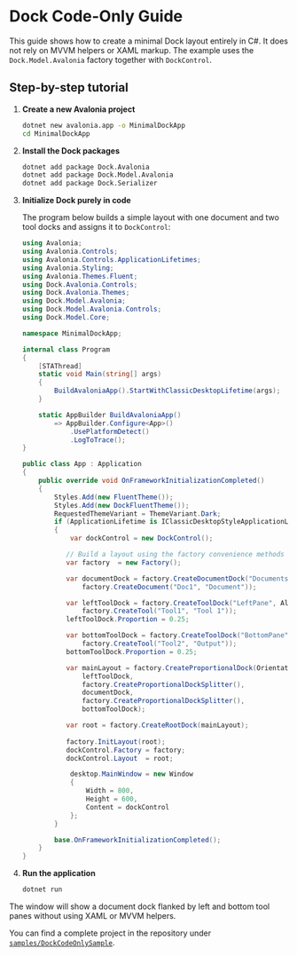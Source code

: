 # Dock Code-Only Guide

This guide shows how to create a minimal Dock layout entirely in C#. It does not rely on MVVM helpers or XAML markup. The example uses the `Dock.Model.Avalonia` factory together with `DockControl`.

## Step-by-step tutorial

1. **Create a new Avalonia project**

   ```bash
   dotnet new avalonia.app -o MinimalDockApp
   cd MinimalDockApp
   ```

2. **Install the Dock packages**

   ```bash
   dotnet add package Dock.Avalonia
   dotnet add package Dock.Model.Avalonia
   dotnet add package Dock.Serializer
   ```

3. **Initialize Dock purely in code**

   The program below builds a simple layout with one document and two tool docks and assigns it to `DockControl`:

   ```csharp
   using Avalonia;
   using Avalonia.Controls;
   using Avalonia.Controls.ApplicationLifetimes;
   using Avalonia.Styling;
   using Avalonia.Themes.Fluent;
   using Dock.Avalonia.Controls;
   using Dock.Avalonia.Themes;
   using Dock.Model.Avalonia;
   using Dock.Model.Avalonia.Controls;
   using Dock.Model.Core;

   namespace MinimalDockApp;

   internal class Program
   {
       [STAThread]
       static void Main(string[] args)
       {
           BuildAvaloniaApp().StartWithClassicDesktopLifetime(args);
       }

       static AppBuilder BuildAvaloniaApp()
           => AppBuilder.Configure<App>()
               .UsePlatformDetect()
               .LogToTrace();
   }

   public class App : Application
   {
       public override void OnFrameworkInitializationCompleted()
       {
           Styles.Add(new FluentTheme());
           Styles.Add(new DockFluentTheme());
           RequestedThemeVariant = ThemeVariant.Dark;
           if (ApplicationLifetime is IClassicDesktopStyleApplicationLifetime desktop)
           {
               var dockControl = new DockControl();

              // Build a layout using the factory convenience methods
              var factory  = new Factory();

              var documentDock = factory.CreateDocumentDock("Documents",
                  factory.CreateDocument("Doc1", "Document"));

              var leftToolDock = factory.CreateToolDock("LeftPane", Alignment.Left,
                  factory.CreateTool("Tool1", "Tool 1"));
              leftToolDock.Proportion = 0.25;

              var bottomToolDock = factory.CreateToolDock("BottomPane", Alignment.Bottom,
                  factory.CreateTool("Tool2", "Output"));
              bottomToolDock.Proportion = 0.25;

              var mainLayout = factory.CreateProportionalDock(Orientation.Horizontal,
                  leftToolDock,
                  factory.CreateProportionalDockSplitter(),
                  documentDock,
                  factory.CreateProportionalDockSplitter(),
                  bottomToolDock);

              var root = factory.CreateRootDock(mainLayout);
              
              factory.InitLayout(root);
              dockControl.Factory = factory;
              dockControl.Layout  = root;

               desktop.MainWindow = new Window
               {
                   Width = 800,
                   Height = 600,
                   Content = dockControl
               };
           }

           base.OnFrameworkInitializationCompleted();
       }
   }
   ```

4. **Run the application**

   ```bash
   dotnet run
   ```

The window will show a document dock flanked by left and bottom tool panes without using XAML or MVVM helpers.

You can find a complete project in the repository under
[`samples/DockCodeOnlySample`](../samples/DockCodeOnlySample).

